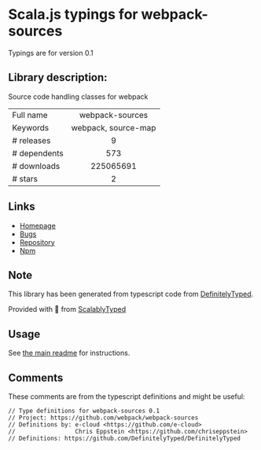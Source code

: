 
# Scala.js typings for webpack-sources

Typings are for version 0.1

## Library description:
Source code handling classes for webpack

|                    |                 |
| ------------------ | :-------------: |
| Full name          | webpack-sources |
| Keywords           | webpack, source-map |
| # releases         | 9 |
| # dependents       | 573 |
| # downloads        | 225065691 |
| # stars            | 2 |

## Links
- [Homepage](https://github.com/webpack/webpack-sources#readme)
- [Bugs](https://github.com/webpack/webpack-sources/issues)
- [Repository](https://github.com/webpack/webpack-sources)
- [Npm](https://www.npmjs.com/package/webpack-sources)
    


## Note
This library has been generated from typescript code from [DefinitelyTyped](https://definitelytyped.org).

Provided with :purple_heart: from [ScalablyTyped](https://github.com/oyvindberg/ScalablyTyped)

## Usage
See [the main readme](../../readme.md) for instructions.

## Comments

These comments are from the typescript definitions and might be useful:
```
// Type definitions for webpack-sources 0.1
// Project: https://github.com/webpack/webpack-sources
// Definitions by: e-cloud <https://github.com/e-cloud>
//                 Chris Eppstein <https://github.com/chriseppstein>
// Definitions: https://github.com/DefinitelyTyped/DefinitelyTyped

```


